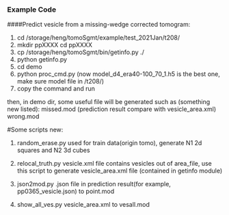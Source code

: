 ### Example Code
####Predict vesicle from a missing-wedge corrected tomogram:


1. cd /storage/heng/tomoSgmt/example/test_2021Jan/t208/
2. mkdir ppXXXX
   cd ppXXXX
3. cp /storage/heng/tomoSgmt/bin/getinfo.py ./
4. python getinfo.py
5. cd demo
6. python proc_cmd.py (now model_d4_era40-100_70_1.h5 is the best one, make sure model file in /t208/)
7. copy the command and run

then, in demo dir, some useful file will be generated such as (something new listed):
	missed.mod (prediction result compare with vesicle_area.xml)
	wrong.mod 



#Some scripts new:


1. random_erase.py
used for train data(origin tomo), generate N1 2d squares and N2 3d cubes

2. relocal_truth.py
vesicle.xml file contains vesicles out of area_file, use this script to generate vesicle_area.xml file (contained in getinfo module)

3. json2mod.py
.json file in prediction result(for example, pp0365_vesicle.json) to point.mod

4. show_all_ves.py
vesicle_area.xml to vesall.mod


